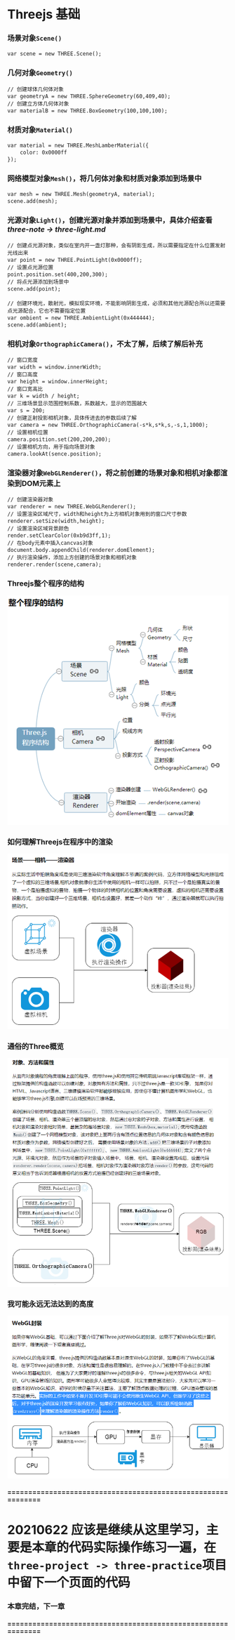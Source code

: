 # Threejs 基础

### 场景对象`Scene()`  
```
var scene = new THREE.Scene();
```

### 几何对象`Geometry()`  
```
// 创建球体几何体对象
var geometryA = new THREE.SphereGeometry(60,409,40);
// 创建立方体几何体对象
var materialB = new THREE.BoxGeometry(100,100,100);
```

### 材质对象`Material()`  
```
var material = new THREE.MeshLamberMaterial({
	color: 0x0000ff
});
```

### 网络模型对象`Mesh()`，将几何体对象和材质对象添加到场景中  
```
var mesh = new THREE.Mesh(geometryA, material);
scene.add(mesh);
```

### 光源对象`Light()`，创建光源对象并添加到场景中，具体介绍查看 ***three-note -> three-light.md***  
```
// 创建点光源对象，类似在室内开一盏灯那种，会有阴影生成，所以需要指定在什么位置发射光线出来
var point = new THREE.PointLight(0x0000ff);
// 设置点光源位置
point.position.set(400,200,300);
// 将点光源添加到场景中
scene.add(point);

// 创建环境光，散射光，模拟现实环境，不能影响阴影生成，必须和其他光源配合所以还需要点光源配合，它也不需要指定位置
var ombient = new THREE.AmbientLight(0x444444);
scene.add(ambient);
```

### 相机对象`OrthographicCamera()`，不太了解，后续了解后补充  
```
// 窗口宽度
var width = window.innerWidth;
// 窗口高度
var height = window.innerHeight;
// 窗口宽高比
var k = width / height;
// 三维场景显示范围控制系数，系数越大，显示的范围越大
var s = 200;
// 创建正射投影相机对象，具体传进去的参数后续了解
var camera = new THREE.OrthographicCamera(-s*k,s*k,s,-s,1,1000);
// 设置相机位置
camera.position.set(200,200,200);
// 设置相机方向，用于指向场景对象
camera.lookAt(sence.position);
```

### 渲染器对象`WebGLRenderer()`，将之前创建的场景对象和相机对象都渲染到DOM元素上  
```
// 创建渲染器对象  
var renderer = new THREE.WebGLRenderer();
// 设置渲染区域尺寸，width和height为上方相机对象用到的窗口尺寸参数
renderer.setSize(width,height);
// 设置渲染区域背景颜色
render.setClearColor(0xb9d3ff,1);
// 在body元素中插入cancvas对象
document.body.appendChild(renderer.domElement);
// 执行渲染操作，添加上方创建的场景对象和相机对象
renderer.render(scene,camera);
```

### Threejs整个程序的结构
![Threejs整个程序的结构](lib/img/Threejs整个程序的结构.png "Threejs整个程序的结构")

### 如何理解Threejs在程序中的渲染
![通俗的解释Threejs在程序中渲染](lib/img/通俗的解释Threejs在程序中渲染.png "通俗的解释Threejs在程序中渲染")

### 通俗的Three概览
![通俗的Three概览](lib/img/通俗的Three概览.png "通俗的Three概览")

### 我可能永远无法达到的高度
![我可能永远无法达到的高度](lib/img/我可能永远无法达到的高度.png "我可能永远无法达到的高度")  

#### =============================================================
# 20210622 应该是继续从这里学习，主要是本章的代码实际操作练习一遍，在`three-project -> three-practice`项目中留下一个页面的代码
### 本章完结，下一章
#### =============================================================